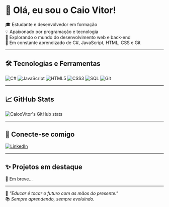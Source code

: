 # 👋 Olá, eu sou o Caio Vitor!

🎓 Estudante e desenvolvedor em formação  
💡 Apaixonado por programação e tecnologia  
🚀 Explorando o mundo do desenvolvimento web e back-end  
📌 Em constante aprendizado de C#, JavaScript, HTML, CSS e Git

---

## 🛠️ Tecnologias e Ferramentas

![C#](https://img.shields.io/badge/C%23-239120?style=flat&logo=c-sharp&logoColor=white)
![JavaScript](https://img.shields.io/badge/JavaScript-F7DF1E?style=flat&logo=javascript&logoColor=black)
![HTML5](https://img.shields.io/badge/HTML5-E34F26?style=flat&logo=html5&logoColor=white)
![CSS3](https://img.shields.io/badge/CSS3-1572B6?style=flat&logo=css3&logoColor=white)
![SQL](https://img.shields.io/badge/SQL-4479A1?style=flat&logo=postgresql&logoColor=white)
![Git](https://img.shields.io/badge/Git-F05032?style=flat&logo=git&logoColor=white)

---

## 📈 GitHub Stats

![CaiooVitor's GitHub stats](https://github-readme-stats.vercel.app/api?username=CaiooVitor&show_icons=true&theme=tokyonight)

---

## 🔗 Conecte-se comigo

[![LinkedIn](https://img.shields.io/badge/-Caio%20Vitor%20Fonseca%20Diniz-0077B5?style=flat&logo=linkedin&logoColor=white)](https://www.linkedin.com/in/caio-vitor-fonseca-diniz-037485257/)

---

## ✨ Projetos em destaque

🔧 Em breve...

---

🧠 *"Educar é tocar o futuro com as mãos do presente."*  
📚 *Sempre aprendendo, sempre evoluindo.*
